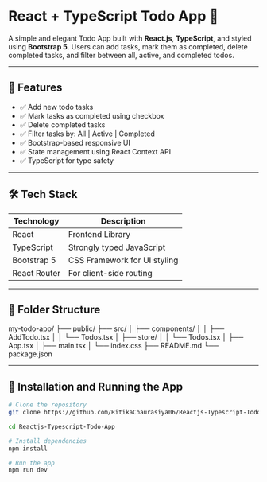 # React + TypeScript Todo App 📝

A simple and elegant Todo App built with **React.js**, **TypeScript**, and styled using **Bootstrap 5**. Users can add tasks, mark them as completed, delete completed tasks, and filter between all, active, and completed todos.

---

## 🚀 Features

- ✅ Add new todo tasks
- ✅ Mark tasks as completed using checkbox
- ✅ Delete completed tasks
- ✅ Filter tasks by: All | Active | Completed
- ✅ Bootstrap-based responsive UI
- ✅ State management using React Context API
- ✅ TypeScript for type safety

---

## 🛠️ Tech Stack

| Technology   | Description                     |
|--------------|---------------------------------|
| React        | Frontend Library                |
| TypeScript   | Strongly typed JavaScript       |
| Bootstrap 5  | CSS Framework for UI styling    |
| React Router | For client-side routing         |

---

## 📂 Folder Structure

my-todo-app/
├── public/
├── src/
│ ├── components/
│ │ ├── AddTodo.tsx
│ │ └── Todos.tsx
│ ├── store/
│ │ └── Todos.tsx
│ ├── App.tsx
│ ├── main.tsx
│ └── index.css
├── README.md
└── package.json



---

## 🔧 Installation and Running the App

```bash
# Clone the repository
git clone https://github.com/RitikaChaurasiya06/Reactjs-Typescript-Todo-App.git

cd Reactjs-Typescript-Todo-App

# Install dependencies
npm install

# Run the app
npm run dev
